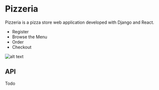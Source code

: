 # Pizzeria
Pizzeria is a pizza store web application developed with Django and React.

  - Register
  - Browse the Menu
  - Order
  - Checkout

![alt text](https://i.imgur.com/zMyZTb1.gif)

## 

## API
Todo
